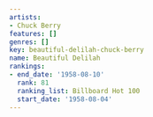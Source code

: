 ```yaml
---
artists:
- Chuck Berry
features: []
genres: []
key: beautiful-delilah-chuck-berry
name: Beautiful Delilah
rankings:
- end_date: '1958-08-10'
  rank: 81
  ranking_list: Billboard Hot 100
  start_date: '1958-08-04'
---
```


